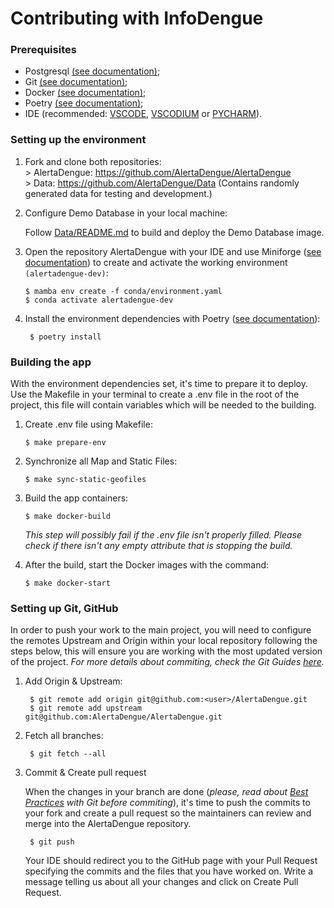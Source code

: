 # Contributing with InfoDengue

### Prerequisites

- Postgresql [(see documentation)](https://www.postgresql.org/download/linux/ubuntu/);
- Git [(see documentation)](https://git-scm.com/docs/gittutorial);
- Docker [(see documentation)](https://docs.docker.com/engine/install/ubuntu/);
- Poetry [(see documentation)](https://python-poetry.org/docs/);
- IDE (recommended: [VSCODE](https://code.visualstudio.com/download), [VSCODIUM](https://vscodium.com/#install) or [PYCHARM](https://www.jetbrains.com/pycharm/download/)).

### Setting up the environment

 1) Fork and clone both repositories:           
        > AlertaDengue: https://github.com/AlertaDengue/AlertaDengue            
        > Data: https://github.com/AlertaDengue/Data (Contains randomly generated data for testing and development.)
        
 2) Configure Demo Database in your local machine:
 
     Follow [Data/README.md](https://github.com/AlertaDengue/Data#readme) to build and deploy the Demo Database image.

 3) Open the repository AlertaDengue with your IDE and use Miniforge ([see documentation](https://github.com/conda-forge/miniforge)) to create and activate the working environment ```(alertadengue-dev)```:
 
        $ mamba env create -f conda/environment.yaml
        $ conda activate alertadengue-dev 

 4) Install the environment dependencies with Poetry ([see documentation](https://python-poetry.org/docs/)):
         
         $ poetry install

### Building the app

With the environment dependencies set, it's time to prepare it to deploy. Use the Makefile in your terminal to create a .env file in the root of the project, this file will contain variables which will be needed to the building.

 1) Create .env file using Makefile:

        $ make prepare-env

 2) Synchronize all Map and Static Files:
         
        $ make sync-static-geofiles

 3) Build the app containers:
         
        $ make docker-build
    
    _This step will possibly fail if the .env file isn't properly filled. Please check if there isn't any empty attribute that is stopping the build._

 4) After the build, start the Docker images with the command:
        
        $ make docker-start

        
### Setting up Git, GitHub

In order to push your work to the main project, you will need to configure the remotes Upstream and Origin within your local repository following the steps below, this will ensure you are working with the most updated version of the project. _For more details about commiting, check the Git Guides [here](https://github.com/git-guides)._

1) Add Origin & Upstream:


        $ git remote add origin git@github.com:<user>/AlertaDengue.git
        $ git remote add upstream git@github.com:AlertaDengue/AlertaDengue.git
        
2) Fetch all branches:

        $ git fetch --all
        
3) Commit & Create pull request

    When the changes in your branch are done (_please, read about [Best Practices](https://gist.github.com/luismts/495d982e8c5b1a0ced4a57cf3d93cf60) with Git before commiting_), it's time to push the commits to your fork and create a pull request so the maintainers can review and merge into the AlertaDengue repository. 
        
        $ git push
        
    Your IDE should redirect you to the GitHub page with your Pull Request specifying the commits and the files that you have worked on. Write a message telling us about all your changes and click on Create Pull Request. 
